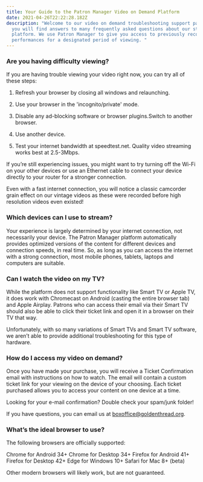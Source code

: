 ```yaml
---
title: Your Guide to the Patron Manager Video on Demand Platform
date: 2021-04-26T22:22:28.182Z
description: "Welcome to our video on demand troubleshooting support page! Below
  you will find answers to many frequently asked questions about our streaming
  platform. We use Patron Manager to give you access to previously recorded
  performances for a designated period of viewing. "
---
```

### Are you having difficulty viewing?

If you are having trouble viewing your video right now, you can try all of these steps:

1. Refresh your browser by closing all windows and relaunching. 

2. Use your browser in the 'incognito/private' mode.

3. Disable any ad-blocking software or browser plugins.Switch to another browser.

4. Use another device.

5. Test your internet bandwidth at speedtest.net. Quality video streaming works best at 2.5-3Mbps.

If you’re still experiencing issues, you might want to try turning off the Wi-Fi on your other devices or use an Ethernet cable to connect your device directly to your router for a stronger connection.

Even with a fast internet connection, you will notice a classic camcorder grain effect on our vintage videos as these were recorded before high resolution videos even existed!

### Which devices can I use to stream?

Your experience is largely determined by your internet connection, not necessarily your device. The Patron Manager platform automatically provides optimized versions of the content for different devices and connection speeds, in real time. So, as long as you can access the internet with a strong connection, most mobile phones, tablets, laptops and computers are suitable.

### Can I watch the video on my TV?

While the platform does not support functionality like Smart TV or Apple TV, it does work with Chromecast on Android (casting the entire browser tab) and Apple Airplay. Patrons who can access their email via their Smart TV should also be able to click their ticket link and open it in a browser on their TV that way. 

Unfortunately, with so many variations of Smart TVs and Smart TV software, we aren’t able to provide additional troubleshooting for this type of hardware.

### How do I access my video on demand?

Once you have made your purchase, you will receive a Ticket Confirmation email with instructions on how to watch. The email will contain a custom ticket link for your viewing on the device of your choosing. Each ticket purchased allows you to access your content on one device at a time.

Looking for your e-mail confirmation? Double check your spam/junk folder!

If you have questions, you can email us at boxoffice@goldenthread.org.

### What’s the ideal browser to use?

The following browsers are officially supported:

Chrome for Android 34+
Chrome for Desktop 34+
Firefox for Android 41+
Firefox for Desktop 42+
Edge for Windows 10+
Safari for Mac 8+ (beta)

Other modern browsers will likely work, but are not guaranteed.